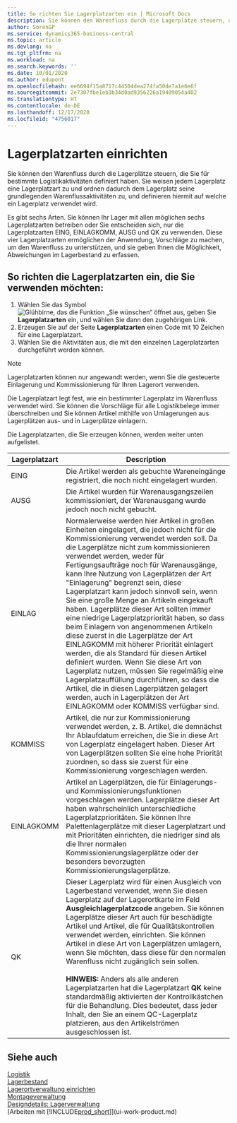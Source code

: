```yaml
---
title: So richten Sie Lagerplatzarten ein | Microsoft Docs
description: Sie können den Warenfluss durch die Lagerplätze steuern, die Sie für bestimmte Logistikaktivitäten definiert haben. Sie weisen jedem Lagerplatz eine Lagerplatzart zu und ordnen dadurch dem Lagerplatz seine grundlegenden Warenflussaktivitäten zu, und definieren hiermit auf welche ein Lagerplatz verwendet wird.
author: SorenGP
ms.service: dynamics365-business-central
ms.topic: article
ms.devlang: na
ms.tgt_pltfrm: na
ms.workload: na
ms.search.keywords: ''
ms.date: 10/01/2020
ms.author: edupont
ms.openlocfilehash: ee6694f15a8717c44504dea274fa50de7a1e6e6f
ms.sourcegitcommit: 2e7307fbe1eb3b34d0ad9356226a19409054a402
ms.translationtype: HT
ms.contentlocale: de-DE
ms.lasthandoff: 12/17/2020
ms.locfileid: "4756017"
---
```

# <a name="set-up-bin-types"></a>Lagerplatzarten einrichten
Sie können den Warenfluss durch die Lagerplätze steuern, die Sie für bestimmte Logistikaktivitäten definiert haben. Sie weisen jedem Lagerplatz eine Lagerplatzart zu und ordnen dadurch dem Lagerplatz seine grundlegenden Warenflussaktivitäten zu, und definieren hiermit auf welche ein Lagerplatz verwendet wird.  

Es gibt sechs Arten. Sie können Ihr Lager mit allen möglichen sechs Lagerplatzarten betreiben oder Sie entscheiden sich, nur die Lagerplatzarten EING, EINLAGKOMM, AUSG und QK zu verwenden. Diese vier Lagerplatzarten ermöglichen der Anwendung, Vorschläge zu machen, um den Warenfluss zu unterstützen, und sie geben Ihnen die Möglichkeit, Abweichungen im Lagerbestand zu erfassen.  

## <a name="to-set-up-the-bin-types-you-want-to-use"></a>So richten die Lagerplatzarten ein, die Sie verwenden möchten:  
1.  Wählen Sie das Symbol ![Glühbirne, das die Funktion „Sie wünschen“ öffnet](media/ui-search/search_small.png "Was möchten Sie tun?") aus, geben Sie **Lagerplatzarten** ein, und wählen Sie dann den zugehörigen Link.  
2.  Erzeugen Sie auf der Seite **Lagerplatzarten** einen Code mit 10 Zeichen für eine Lagerplatzart.  
3.  Wählen Sie die Aktivitäten aus, die mit den einzelnen Lagerplatzarten durchgeführt werden können.  

> [!NOTE]  
>  Lagerplatzarten können nur angewandt werden, wenn Sie die gesteuerte Einlagerung und Kommissionierung für Ihren Lagerort verwenden.  

Die Lagerplatzart legt fest, wie ein bestimmter Lagerplatz im Warenfluss verwendet wird. Sie können die Vorschläge für alle Logistikbelege immer überschreiben und Sie können Artikel mithilfe von Umlagerungen aus Lagerplätzen aus- und in Lagerplätze einlagern.  

Die Lagerplatzarten, die Sie erzeugen können, werden weiter unten aufgelistet.  

|Lagerplatzart|Description|  
|------------------|---------------------------------------|  
|EING|Die Artikel werden als gebuchte Wareneingänge registriert, die noch nicht eingelagert wurden.|  
|AUSG|Die Artikel wurden für Warenausgangszeilen kommissioniert, der Warenausgang wurde jedoch noch nicht gebucht.|  
|EINLAG|Normalerweise werden hier Artikel in großen Einheiten eingelagert, die jedoch nicht für die Kommissionierung verwendet werden soll. Da die Lagerplätze nicht zum kommissionieren verwendet werden, weder für Fertigungsaufträge noch für Warenausgänge, kann Ihre Nutzung von Lagerplätzen der Art "Einlagerung" begrenzt sein, diese Lagerplatzart kann jedoch sinnvoll sein, wenn Sie eine große Menge an Artikeln eingekauft haben. Lagerplätze dieser Art sollten immer eine niedrige Lagerplatzpriorität haben, so dass beim Einlagern von angenommenen Artikeln diese zuerst in die Lagerplätze der Art EINLAGKOMM mit höherer Priorität einlagert werden, die als Standard für diesen Artikel definiert wurden. Wenn Sie diese Art von Lagerplatz nutzen, müssen Sie regelmäßig eine Lagerplatzauffüllung durchführen, so dass die Artikel, die in diesen Lagerplätzen gelagert werden, auch in Lagerplätzen der Art EINLAGKOMM oder KOMMISS verfügbar sind.|  
|KOMMISS|Artikel, die nur zur Kommissionierung verwendet werden, z. B. Artikel, die demnächst Ihr Ablaufdatum erreichen, die Sie in diese Art von Lagerplatz eingelagert haben. Dieser Art von Lagerplätzen sollten Sie eine hohe Priorität zuordnen, so dass sie zuerst für eine Kommissionierung vorgeschlagen werden.|  
|EINLAGKOMM|Artikel an Lagerplätzen, die für Einlagerungs- und Kommissionierungsfunktionen vorgeschlagen werden. Lagerplätze dieser Art haben wahrscheinlich unterschiedliche Lagerplatzprioritäten. Sie können Ihre Palettenlagerplätze mit dieser Lagerplatzart und mit Prioritäten einrichten, die niedriger sind als die Ihrer normalen Kommissionierungslagerplätze oder der besonders bevorzugten Kommissionierungslagerplätze.|  
|QK|Dieser Lagerplatz wird für einen Ausgleich von Lagerbestand verwendet, wenn Sie diesen Lagerplatz auf der Lagerortkarte im Feld **Ausgleichlagerplatzcode** angeben. Sie können Lagerplätze dieser Art auch für beschädigte Artikel und Artikel, die für Qualitätskontrollen verwendet werden, einrichten. Sie können Artikel in diese Art von Lagerplätzen umlagern, wenn Sie möchten, dass diese für den normalen Warenfluss nicht zugänglich sein sollen.<br /><br /> **HINWEIS:** Anders als alle anderen Lagerplatzarten hat die Lagerplatzart **QK** keine standardmäßig aktivierten der Kontrollkästchen für die Behandlung. Dies bedeutet, dass jeder Inhalt, den Sie an einem QC-Lagerplatz platzieren, aus den Artikelströmen ausgeschlossen ist.|  

## <a name="see-also"></a>Siehe auch
[Logistik](warehouse-manage-warehouse.md)  
[Lagerbestand](inventory-manage-inventory.md)  
[Lagerortverwaltung einrichten](warehouse-setup-warehouse.md)     
[Montageverwaltung](assembly-assemble-items.md)    
[Designdetails: Lagerverwaltung](design-details-warehouse-management.md)  
[Arbeiten mit [!INCLUDE[prod_short](includes/prod_short.md)]](ui-work-product.md)

